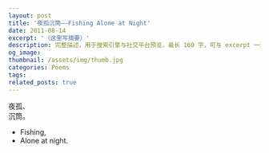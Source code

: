 ```yaml
---
layout: post
title: '夜孤沉筒——Fishing Alone at Night'
date: 2011-08-14
excerpt: '（这里写摘要）'
description: 完整描述，用于搜索引擎与社交平台预览，最长 160 字，可与 excerpt 一致
og_image: 
thumbnail: /assets/img/thumb.jpg
categories: Poems
tags: 
related_posts: true
---
```


夜孤、  
沉筒。

- Fishing,
- Alone at night.